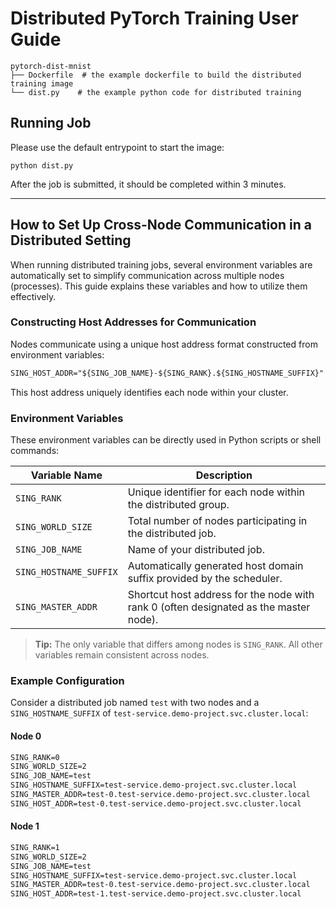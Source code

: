 # Distributed PyTorch Training User Guide

```
pytorch-dist-mnist
├── Dockerfile  # the example dockerfile to build the distributed training image
└── dist.py    # the example python code for distributed training
```

## Running Job

Please use the default entrypoint to start the image:
```
python dist.py
```
After the job is submitted, it should be completed within 3 minutes. 

---

## How to Set Up Cross-Node Communication in a Distributed Setting


When running distributed training jobs, several environment variables are automatically set to simplify communication across multiple nodes (processes). This guide explains these variables and how to utilize them effectively.

### Constructing Host Addresses for Communication

Nodes communicate using a unique host address format constructed from environment variables:

```markdown
SING_HOST_ADDR="${SING_JOB_NAME}-${SING_RANK}.${SING_HOSTNAME_SUFFIX}"
```

This host address uniquely identifies each node within your cluster.


### Environment Variables

These environment variables can be directly used in Python scripts or shell commands:

| Variable Name     | Description                                                                           |
| ----------------- | ------------------------------------------------------------------------------------- |
| `SING_RANK`            | Unique identifier for each node within the distributed group.                         |
| `SING_WORLD_SIZE`      | Total number of nodes participating in the distributed job.                           |
| `SING_JOB_NAME`        | Name of your distributed job.                                                         |
| `SING_HOSTNAME_SUFFIX` | Automatically generated host domain suffix provided by the scheduler.                 |
| `SING_MASTER_ADDR`     | Shortcut host address for the node with rank 0 (often designated as the master node). |

> **Tip:** The only variable that differs among nodes is `SING_RANK`. All other variables remain consistent across nodes.


### Example Configuration

Consider a distributed job named `test` with two nodes and a `SING_HOSTNAME_SUFFIX` of `test-service.demo-project.svc.cluster.local`:

#### Node 0

```markdown
SING_RANK=0
SING_WORLD_SIZE=2
SING_JOB_NAME=test
SING_HOSTNAME_SUFFIX=test-service.demo-project.svc.cluster.local
SING_MASTER_ADDR=test-0.test-service.demo-project.svc.cluster.local
SING_HOST_ADDR=test-0.test-service.demo-project.svc.cluster.local
```

#### Node 1

```markdown
SING_RANK=1
SING_WORLD_SIZE=2
SING_JOB_NAME=test
SING_HOSTNAME_SUFFIX=test-service.demo-project.svc.cluster.local
SING_MASTER_ADDR=test-0.test-service.demo-project.svc.cluster.local
SING_HOST_ADDR=test-1.test-service.demo-project.svc.cluster.local
```

